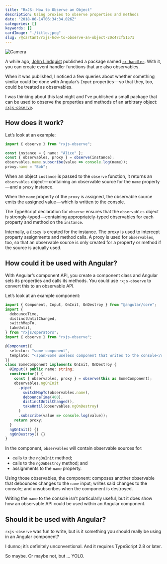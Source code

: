 ```yaml
---
title: "RxJS: How to Observe an Object"
description: Using proxies to observe properties and methods
date: "2018-06-14T06:34:34.026Z"
categories: []
keywords: []
cardImage: "./title.jpeg"
slug: /@cartant/rxjs-how-to-observe-an-object-20c47cf51571
---
```


![Camera](title.jpeg "Photo by Dose Media on Unsplash")

A while ago, [John Lindquist](https://egghead.io/instructors/john-lindquist) published a package named [`rx-handler`](https://github.com/johnlindquist/rx-handler). With it, you can create event handler functions that are also observables.

When it was published, I noticed a few queries about whether something similar could be done with Angular’s `Input` properties — so that they, too, could be treated as observables.

I was thinking about this last night and I’ve published a small package that can be used to observe the properties and methods of an arbitrary object: [`rxjs-observe`](https://github.com/cartant/rxjs-observe).

## How does it work?

Let’s look at an example:

```ts
import { observe } from "rxjs-observe";

const instance = { name: "Alice" };
const { observables, proxy } = observe(instance);
observables.name.subscribe(value => console.log(name));
proxy.name = "Bob";
```

When an object `instance` is passed to the `observe` function, it returns an `observables` object — containing an observable source for the `name` property — and a `proxy` instance.

When the `name` property of the `proxy` is assigned, the observable source emits the assigned value — which is written to the console.

The TypeScript declaration for `observe` ensures that the `observables` object is strongly-typed — containing appropriately-typed observables for each property and method on the `instance`.

Internally, a [`Proxy`](https://developer.mozilla.org/en-US/docs/Web/JavaScript/Reference/Global_Objects/Proxy) is created for the instance. The proxy is used to intercept property assignments and method calls. A proxy is used for `observables`, too, so that an observable source is only created for a property or method if the source is actually used.

## How could it be used with Angular?

With Angular’s component API, you create a component class and Angular sets its properties and calls its methods. You could use `rxjs-observe` to convert this to an observable API.

Let’s look at an example component:

```ts
import { Component, Input, OnInit, OnDestroy } from "@angular/core";
import {
  debounceTime,
  distinctUntilChanged,
  switchMapTo,
  takeUntil,
} from "rxjs/operators";
import { observe } from "rxjs-observe";

@Component({
  selector: "some-component",
  template: "<span>Some useless component that writes to the console</span>",
})
class SomeComponent implements OnInit, OnDestroy {
  @Input() public name: string;
  constructor() {
    const { observables, proxy } = observe(this as SomeComponent);
    observables.ngOnInit
      .pipe(
        switchMapTo(observables.name),
        debounceTime(400),
        distinctUntilChanged(),
        takeUntil(observables.ngOnDestroy)
      )
      .subscribe(value => console.log(value));
    return proxy;
  }
  ngOnInit() {}
  ngOnDestroy() {}
}
```

In the component, `observables` will contain observable sources for:

- calls to the `ngOnInit` method;
- calls to the `ngOnDestroy` method; and
- assignments to the `name` property.

Using those observables, the component: composes another observable that debounces changes to the `name` input; writes said changes to the console; and unsubscribes when the component is destroyed.

Writing the `name` to the console isn’t particularly useful, but it does show how an observable API could be used within an Angular component.

## Should it be used with Angular?

`rxjs-observe` was fun to write, but is it something you should really be using in an Angular component?

I dunno; it’s definitely unconventional. And it requires TypeScript 2.8 or later.

So maybe. Or maybe not, but … YOLO.
